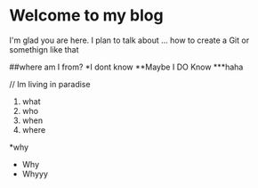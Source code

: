 # Welcome to my blog

I'm glad you are here. I plan to talk about ...
how to create a Git or somethign like that

##where am I from?
*I dont know
**Maybe I DO Know
***haha

// Im living in paradise

1. what
2. who
3. when
4. where

*why
* Why
* Whyyy
